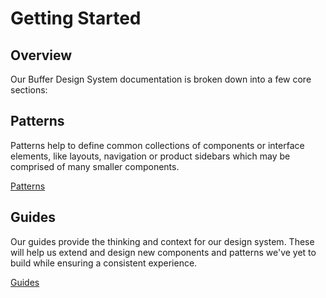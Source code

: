 # Getting Started

## Overview
Our Buffer Design System documentation is broken down into a few core sections: 

## Patterns
Patterns help to define common collections of components or interface elements, like layouts, navigation or product sidebars which may be comprised of many smaller components. 

[Patterns](/Patterns/#navigation)

## Guides
Our guides provide the thinking and context for our design system. These will help us extend and design new components and patterns we've yet to build while ensuring a consistent experience. 

[Guides](/Guides/#princlipes)
​

​